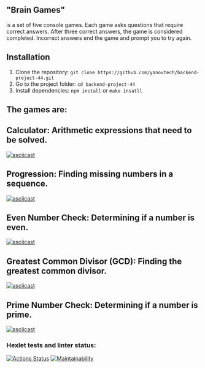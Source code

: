 ## "Brain Games"
is a set of five console games. Each game asks questions that require correct answers. After three correct answers, the game is considered completed. Incorrect answers end the game and prompt you to try again.

## Installation
1. Clone the repository:
```git clone https://github.com/yanovtech/backend-project-44.git```
2. Go to the project folder:
```cd backend-project-44```
3. Install dependencies:
```npm install``` or ```make insatll```

## The games are:
## Calculator: Arithmetic expressions that need to be solved.
[![asciicast](https://asciinema.org/a/iXA4KkSF1OM7Ux4H4GCMfG3Le.svg)](https://asciinema.org/a/iXA4KkSF1OM7Ux4H4GCMfG3Le)
## Progression: Finding missing numbers in a sequence.
[![asciicast](https://asciinema.org/a/vM6PLE34oT3sv93HtqywViPtL.svg)](https://asciinema.org/a/vM6PLE34oT3sv93HtqywViPtL)
## Even Number Check: Determining if a number is even.
[![asciicast](https://asciinema.org/a/hu2ynlGZwJRZXSpNxjDlABBz3.svg)](https://asciinema.org/a/hu2ynlGZwJRZXSpNxjDlABBz3)
## Greatest Common Divisor (GCD): Finding the greatest common divisor.
[![asciicast](https://asciinema.org/a/fR89LKxUBeHw2iG5XtvEYkDPP.svg)](https://asciinema.org/a/fR89LKxUBeHw2iG5XtvEYkDPP)
## Prime Number Check: Determining if a number is prime.
[![asciicast](https://asciinema.org/a/jLxdboSNzp1J3lGpBZGtQpvBH.svg)](https://asciinema.org/a/jLxdboSNzp1J3lGpBZGtQpvBH)

### Hexlet tests and linter status:
[![Actions Status](https://github.com/yanovtech/backend-project-44/actions/workflows/hexlet-check.yml/badge.svg)](https://github.com/yanovtech/backend-project-44/actions)
[![Maintainability](https://api.codeclimate.com/v1/badges/21f5e1c0c1e53889017f/maintainability)](https://codeclimate.com/github/yanovtech/backend-project-44/maintainability)
